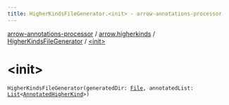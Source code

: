 ```yaml
---
title: HigherKindsFileGenerator.<init> - arrow-annotations-processor
---
```


[arrow-annotations-processor](../../index.html) / [arrow.higherkinds](../index.html) / [HigherKindsFileGenerator](index.html) / [&lt;init&gt;](./-init-.html)

# &lt;init&gt;

`HigherKindsFileGenerator(generatedDir: `[`File`](http://docs.oracle.com/javase/6/docs/api/java/io/File.html)`, annotatedList: `[`List`](https://kotlinlang.org/api/latest/jvm/stdlib/kotlin.collections/-list/index.html)`<`[`AnnotatedHigherKind`](../-annotated-higher-kind/index.html)`>)`